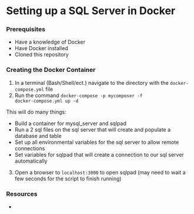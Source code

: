 # Setting up a SQL Server in Docker

### Prerequisites
* Have a knowledge of Docker
* Have Docker installed
* Cloned this repository

### Creating the Docker Container
1. In a terminal (Bash/Shell/ect.) navigate to the directory with the <code>docker-compose.yml</code> file
2. Run the command <code>docker-compose -p mycomposer -f docker-compose.yml up -d</code>
  
  This will do many things:
  * Build a container for mysql_server and sqlpad
  * Run a 2 sql files on the sql server that will create and populate a database and table
  * Set up all environmental variables for the sql server to allow remote connections
  * Set variables for sqlpad that will create a connection to our sql server automatically

3. Open a browser to <code>localhost:3000</code> to open sqlpad (may need to wait a few seconds for the script to finish running)

### Resources
* 
